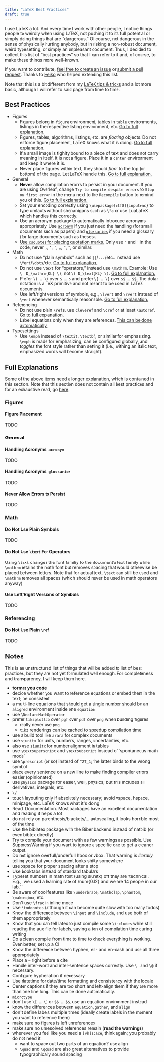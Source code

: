 ```yaml
---
title: "LaTeX Best Practices"
draft: true
---
```


I use LaTeX a lot.
And every time I work with other people, I notice things people to weirdly when using LaTeX, not pushing it to its full potential or simply doing things that are “dangerous.”
Of course, not dangerous in the sense of physically hurting anybody, but in risking a non-robust document, weird typesetting, or simply an unpleasant document.
Thus, I decided to collect this list of “best practices” so that I can refer to it and, of course, to make these things more well-known.

If you want to contribute, [feel free to create an issue](https://github.com/fdamken/fdamken.github.io/issues/) or [submit a pull request](https://github.com/fdamken/fdamken.github.io/pulls).
Thanks to [Heiko](https://miterion.de/) who helped extending this list.

Note that this is a bit different from my [LaTeX tips & tricks](tips-and-tricks) and a lot more basic, although I will refer to said page from time to time.


## Best Practices
- Figures
    - Figures belong in `figure` environment, tables in `table` environments, listings in the respective listing environment, etc. [Go to full explanation.](#figure-placement)
    - Figures, tables, algorithms, listings, etc. are _floating_ objects. Do not enforce figure placement, LaTeX knows what it is doing. [Go to full explanation.](#figure-placement)
    - If a small image is tighlty bound to a piece of text and does not carry meaning in itself, it is not a figure. Place it in a `center` environment and keep it where it is.
    - Never place figures within text, they should _float_ to the top (or bottom) of the page. Let LaTeX handle this. [Go to full explanation.](#figure-placement)
- General
    - **Never** allow compilation erorrs to persist in your document. If you are using Overleaf, change `Try to compile despite errors` to `Stop on first error` in the menu next to the `Recompile` button to remind you of this. [Go to full explanation.](#never-allow-errors-to-persist)
    - Set your encoding correctly using `\usepackage[utf8]{inputenc}` to type umlauts without shenanigans such as `\"a` or use LuaLaTeX which handles this correctly.
    - Use an acronym package to automatically introduce acronyms appropriately. Use [`acronym`](#handling-acronyms-acronym) if you just need the handling (for small documents such as papers) and [`glossaries`](#handling-acronyms-glossaries) if you need a glossary (for large documents such as theses).
    - [Use `csquotes` for placing quotation marks.](/latex/tips-and-tricks/#automatically-using-correct-quotation-marks) Only use `"` and `'` in the code, never `‚`, `‘`, `’`, `„`, `“`, `”`, or similar.
- Math
    - Do not use “plain symbols” such as `||`/`...`/etc.. Instead use `\Vert`/`\dots`/etc. [Go to full explanation.](#do-not-use-plain-symbols)
    - Do not use `\text` for “operators,” instead use `\mathrm`. Example: Use `\( D_\mathrm{KL} \)`, not `\( D_\text{KL} \)`. [Go to full explanation.](#do-not-use-text-for-operators)
    - Prefer `\( … \)` over `$ … $` and prefer `\[ … \]` over `$$ … $$`. The dolar notation is a TeX primitive and not meant to be used in LaTeX documents.
    - Use left/right versions of symbols, e.g., `\lvert` and `\rvert` instead of `\vert` whenever semantically reasonable. [Go to full explanation.](#use-leftright-versions-of-symbols)
- Referencing
    - Do not use plain `\ref`s, use `cleveref` and `\cref` or at least `\autoref`. [Go to full explanation.](#do-not-use-plain-ref)
    - Label equations only when they are references. [This can be done automatically.](/latex/tips-and-tricks/#only-number-referenced-equations)
- Typesettings
    - Use `\emph` instead of `\textit`, `\textbf`, or similar for emphasizing. `\emph` is made for emphasizing, can be configured globally, and _toggles_ the font style rather than setting it (i.e., withing an italic text, emphasized words will become straight).


## Full Explanations
Some of the above items need a longer explanation, which is contained in this section.
Note that this section does not contain all best practices and for an exhaustive read, go [here](#best-practices).

### Figures
#### Figure Placement
TODO

### General
#### Handling Acronyms: `acronym`
TODO

#### Handling Acronyms: `glossaries`
TODO

#### Never Allow Errors to Persist
TODO

### Math
#### Do Not Use Plain Symbols
TODO

#### Do Not Use `\text` For Operators
Using `\text` changes the font familiy to the document’s text family while `\mathrm` retains the math font but removes spacing that would otherwise be placed between letters.
Note that for actual text, `\text` can still be used and `\mathrm` removes all spaces (which should never be used in math operators anyway).

#### Use Left/Right Versions of Symbols
TODO

### Referencing
#### Do Not Use Plain `\ref`
TODO


## Notes
This is an unstructured list of things that will be added to list of best practices, but they are not yet formulated well enough.
For completeness and transparency, I will keep them here.
- **format you code**
- decide whether you want to reference equations or embed them in the text; be consistent
- a multi-line equations that should get a single number should be an `aligned` environment inside one `equation`
- use `\DeclareMathOperator`
- prefer `tikzplotlib` over `pgf` over `pdf` over `png` when building figures
	- really never use `png`
	- `tikz` renderings can be cached to speedup compilation time
- use a build tool like `arara` for complex documents
- use `siunitx` for units, numbers, ranges, uncertainties, etc.
- also use `siunitx` for number alignment in tables
- use `\textsuperscript` and `\textsubscript` instead of ‘spontaneous math mode’
- use `\prescript` (or so) instead of `^2T_1`; the latter binds to the wrong symbol
- place every sentence on a new line to make finding compiler errors easier (opinionated)
- use `physics` package for easier, well, physics; but this includes all derivatives, integrals, etc.
- `\/`
- touch layouting only if absolutely necessary; avoid vspace, hspace, minipage, etc. LaTeX knows what it's doing
- Read. Documentation. Most packages have an excellent documentation and reading it helps a lot
- do not rely on parenthesis/brackets/… autoscaling, it looks horrible most of the time
- Use the biblatex package with the Biber backend instead of natbib (or even bibtex directly)
- Try to compile your document with as few warnings as possible. Use SuppressWarning if you want to ignore a specific one to get a cleaner output.
- Do not ignore overfull/underfull hbox or vbox. That warning is *literally* telling you that your document looks shitty somewhere
- use xspace for proper spacing after a stop
- Use booktabs instead of standard tabulars
- Typeset numbers in math font (using siunitx) off they are ‘technical.’ E.g., `we used a learning rate of \num{0.12} and we are 14 people in our lab.``
- Be aware of cool features like `\underbrace`, `\mathclap`, `\phantom`, `\makeeqbox`, etc.
- Don't use `\frac` in inline mode
- Use `\todonotes` (although it can become quite slow with too many todos)
- Know the difference between `\input` and `\include`, and use both of them appropriately
- Know that you can tell latex to just compile some `\includes` while still reading the aux file for labels, saving a ton of compilation time during writing
- Do a clean compile from time to time to check everything is working. Even better, set up a CI
- Know the difference between hyphen, en- and en-dash and use all three appropriately
- Place a `~` right before a cite
- Handle inter-word and inter-sentence spaces correctly. Use `\ ` and `\@` if necessary.
- Configure hyphenation if necessary
- Use datetime for date/time formatting and consistency with the locale
- Center captions if they are too short and left-align them if they are more than one line long. This can be done automatically.
- `microtype`
- don't use `\[ … \]` or `$$ … $$`, use an equation environment instead
- know the differences between `equation`, `gather`, and `align`
- don't define labels multiple times (ideally create labels in the moment you want to reference them)
- make sure no figures is left unreferences
- make sure no unresolved references remain (**read the warnings**)
- whenever you feel like you need a `[vh]space`, think again; you probably do not need it
	- want to space out two parts of an equation? use align
    - `\quad` and `\qquad` are also great alternatives to provide typographically sound spacing
